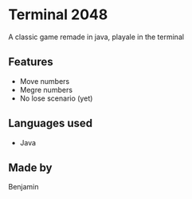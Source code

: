 # Terminal 2048
A classic game remade in java, playale in the terminal

## Features
- Move numbers
- Megre numbers
- No lose scenario (yet)

## Languages used
- Java

## Made by
Benjamin
